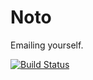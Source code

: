 # Noto
Emailing yourself.

[![Build Status](https://travis-ci.org/thelac/selfie.svg?branch=dev)](https://travis-ci.org/thelac/selfie)
